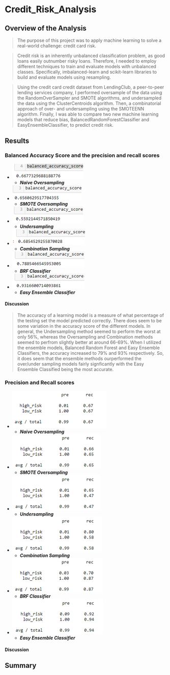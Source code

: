 # Credit_Risk_Analysis

## Overview of the Analysis
> The purpose of this project was to apply machine learning to solve a real-world challenge: credit card risk.

> Credit risk is an inherently unbalanced classification problem, as good loans easily outnumber risky loans. Therefore, I needed to employ different techniques to train and evaluate models with unbalanced classes. Specifically, imbalanced-learn and scikit-learn libraries to build and evaluate models using resampling.

> Using the credit card credit dataset from LendingClub, a peer-to-peer lending services company, I performed oversample of the data using the RandomOverSampler and SMOTE algorithms, and undersampled the data using the ClusterCentroids algorithm. Then, a combinatorial approach of over- and undersampling using the SMOTEENN algorithm. Finally, I was able to compare two new machine learning models that reduce bias, BalancedRandomForestClassifier and EasyEnsembleClassifier, to predict credit risk.


## Results
### Balanced Accuracy Score and the precision and recall scores

- ![](Resources/nos_as.png) 
  - ***Naive Oversampling***
- ![](Resources/smoteos_as.png)
  - ***SMOTE Oversampling***
- ![](Resources/us_as.png)
  - ***Undersampling***
- ![](Resources/combo_as.png)
  - ***Combination Sampling***
- ![](Resources/brf_as.png)
  - ***BRF Classifier***
- ![](Resources/eec_as.png)
  - ***Easy Ensemble Classifier***
#### Discussion
> The accuracy of a learning model is a measure of what percentage of the testing set the model predicted correctly. There does seem to be some variation in the accuracy score of the different models. In general, the Undersampling method seemed to perform the worst at only 56%, whereas the Oversampling and Combination methods seemed to perfrom slightly better at around 66-69%. When I utilized the ensemble models, Balanced Random Forest and Easy Ensemble Classifiers, the accuracy increased to 79% and 93% respectively. 
> So, it does seem that the ensemble methods ourperformed the over/under sampling models fairly signficantly with the Easy Ensemble Classified being the most accurate. 
  
### Precision and Recall scores  
- ![](Resources/nos_pr.png) 
  - ***Naive Oversampling***
- ![](Resources/smoteos_pr.png)
  - ***SMOTE Oversampling***
- ![](Resources/us_pr.png)
  - ***Undersampling***
- ![](Resources/combo_pr.png)
  - ***Combination Sampling***
- ![](Resources/brf_pr.png)
  - ***BRF Classifier***
- ![](Resources/eec_pr.png)
  - ***Easy Ensemble Classifier***
#### Discussion
>
## Summary


